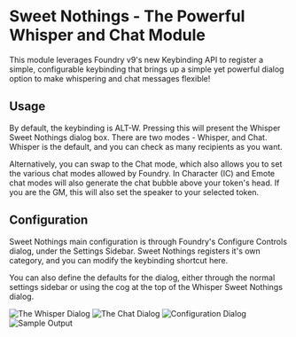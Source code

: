 # Sweet Nothings - The Powerful Whisper and Chat Module

This module leverages Foundry v9's new Keybinding API to register a simple, configurable keybinding that brings up a simple yet powerful dialog option to make whispering and chat messages flexible!

## Usage

By default, the keybinding is ALT-W.  Pressing this will present the Whisper Sweet Nothings dialog box.  There are two modes - Whisper, and Chat.  Whisper is the default, and you can check as many recipients as you want.

Alternatively, you can swap to the Chat mode, which also allows you to set the various chat modes allowed by Foundry.  In Character (IC) and Emote chat modes will also generate the chat bubble above your token's head.  If you are the GM, this will also set the speaker to your selected token.

## Configuration

Sweet Nothings main configuration is through Foundry's Configure Controls dialog, under the Settings Sidebar.  Sweet Nothings registers it's own category, and you can modify the keybinding shortcut here.

You can also define the defaults for the dialog, either through the normal settings sidebar or using the cog at the top of the Whisper Sweet Nothings dialog.

![The Whisper Dialog](https://gitlab.com/geekswordsman/SweetNothings/-/wikis/uploads/09d590a32ce2123d7c83c1dfbabc4c76/Sweet_Nothings_Whisper_Dialog.JPG)
![The Chat Dialog](https://gitlab.com/geekswordsman/SweetNothings/-/wikis/uploads/a9d2f527bf42d62f561cff27c1ddfdfe/Sweet_Nothings_Chat_Dialog.JPG)
![Configuration Dialog](https://gitlab.com/geekswordsman/SweetNothings/-/wikis/uploads/2a970fe1a0988e8eb77d8881b66746dd/Sweet_Nothings_Options.JPG)
![Sample Output](https://gitlab.com/geekswordsman/SweetNothings/-/wikis/uploads/f2acfee538cdbd00a6870f55910dcdf6/Sweet_Nothings_Sample.JPG)